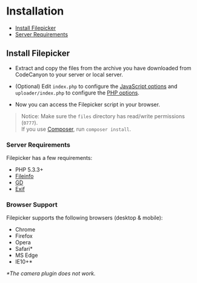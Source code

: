 # Installation

- [Install Filepicker](#install-filepicker)
- [Server Requirements](#server-requirements)

## Install Filepicker

- Extract and copy the files from the archive you have downloaded from CodeCanyon to your server or local server.

- (Optional) Edit `index.php` to configure the [JavaScript options](configjs.md) and `uploader/index.php` to configure the [PHP options](configphp.md).

- Now you can access the Filepicker script in your browser.

> Notice: Make sure the `files` directory has read/write permissions (`0777`). <br>
> If you use [Composer](https://getcomposer.org/), run `composer install`.

### Server Requirements

Filepicker has a few requirements:

- PHP 5.3.3+
- [Fileinfo](https://php.net/manual/ro/book.fileinfo.php)
- [GD](http://php.net/manual/en/book.image.php)
- [Exif](http://php.net/manual/en/book.exif.php) 

### Browser Support

Filepicker supports the following browsers (desktop & mobile):

- Chrome
- Firefox
- Opera
- Safari*
- MS Edge
- IE10+*

_*The camera plugin does not work._ 
